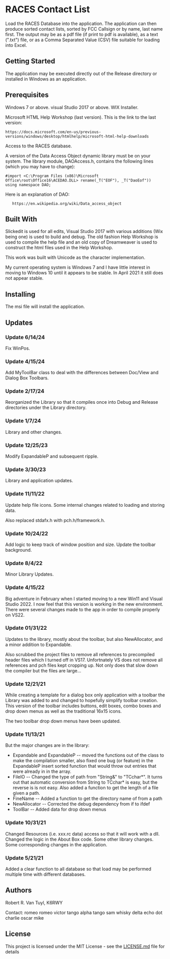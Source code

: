 # RACES Contact List

Load the RACES Database into the application.  The application can then produce sorted
contact lists, sorted by FCC Callsign or by name, last name first.  The output may be
as a pdf file (if print to pdf is available), as a text (".txt") file, or as a Comma
Separated Value (CSV) file suitable for loading into Excel.

## Getting Started

The application may be executed directly out of the Release directory or installed in Windows as an
application.

## Prerequisites

Windows 7 or above.  visual Studio 2017 or above.  WIX Installer.

Microsoft HTML Help Workshop (last version).  This is the link to the last version:
```
https://docs.microsoft.com/en-us/previous-versions/windows/desktop/htmlhelp/microsoft-html-help-downloads
```
Access to the RACES database.

A version of the Data Access Object dynamic library must be on your system.  The library module,
DAOAccess.h, contains the following lines (which you may have to change):
```
#import <C:\Program Files (x86)\Microsoft Office\root\Office16\ACEDAO.DLL> rename(_T("EOF"), _T("DaoEof"))
using namespace DAO;
```
Here is an explanation of DAO:
```
   https://en.wikipedia.org/wiki/Data_access_object
```

## Built With

Slickedit is used for all edits, Visual Studio 2017 with various additions (Wix being one) is used to
build and debug.  The old fashion Help Workshop is used to compile the help file and an old copy of
Dreamweaver is used to construct the html files used in the Help Workshop.

This work was built with Unicode as the character implementation.

My current operating system is Windows 7 and I have little interest in moving to Windows 10 until it
appears to be stable.  In April 2021 it still does not appear stable.

## Installing

The msi file will install the application.

## Updates

### Update 6/14/24

Fix WinPos.

### Update 4/15/24

Add MyToolBar class to deal with the differences between Doc/View and Dialog Box Toolbars.

### Update 2/17/24

Reorganized the Library so that it compiles once into Debug and Release directories under the Library
directory.

### Update 1/7/24

Library and other changes.

### Update 12/25/23

Modify ExpandableP and subsequent ripple.

### Update 3/30/23

Library and application updates.

### Update 11/11/22

Update help file icons.  Some internal changes related to loading and storing data.

Also replaced stdafx.h with pch.h/framework.h.

### Update 10/24/22

Add logic to keep track of window position and size.  Update the toolbar background.

### Update 8/4/22

Minor Library Updates.

### Update 4/15/22

Big adventure in February when I started moving to a new Win11 and Visual Studio 2022.  I now
feel that this version is working in the new environment.  There were several changes made to the app
in order to compile properly on VS22.

### Update 01/31/22

Updates to the library, mostly about the toolbar, but also NewAllocator, and a minor addition to
Expandable.

Also scrubbed the project files to remove all references to precompiled header files which I turned off
in VS17.  Unfortnately VS does not remove all references and pch files kept cropping up.  Not only does
that slow down the compiler but the files are large...

### Update 12/21/21

While creating a template for a dialog box only application with a toolbar the Library was added to and
changed to hopefully simplify toolbar creation.  This version of the toolbar includes buttons, edit boxes,
combo boxes and drop down menus as well as the traditional 16x15 icons.

The two toolbar drop down menus have been updated.

### Update 11/13/21

But the major changes are in the library:

  - Expandable and ExpandableP -- moved the functions out of the class to make the compilation smaller,
also fixed one bug (or feature) in the ExpandableP insert sorted function that would throw out entries
that were already in in the array.
  - FileIO -- Changed the type of path from "String&" to "TCchar*".  It turns out that automatic
conversion from String to TCchar* is easy, but the reverse is is not easy.  Also added a function to
get the length of a file given a path.
  - FineName -- Added a function to get the directory name of from a path
  - NewAllocator -- Corrected the debug dependency from if to ifdef
  - ToolBar -- Added data for drop down menus

### Update 10/31/21

Changed Resources (i.e. xxx.rc data) access so that it will work with a dll.  Changed the logic in the
About Box code.  Some other library changes.  Some corresponding changes in the application.

### Update 5/21/21

Added a clear function to all database so that load may be performed multiple time with different
databases.

## Authors

Robert R. Van Tuyl, K6RWY

Contact:  romeo romeo victor tango alpha tango sam whisky delta echo dot charlie oscar mike

## License

This project is licensed under the MIT License - see the [LICENSE.md](LICENSE.md) file for details


